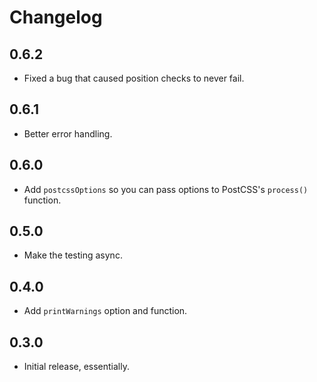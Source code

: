 # Changelog

## 0.6.2

- Fixed a bug that caused position checks to never fail.

## 0.6.1

- Better error handling.

## 0.6.0

- Add `postcssOptions` so you can pass options to PostCSS's `process()` function.

## 0.5.0

- Make the testing async.

## 0.4.0

- Add `printWarnings` option and function.

## 0.3.0

- Initial release, essentially.
